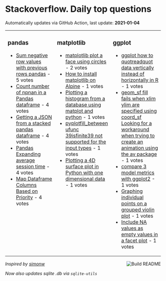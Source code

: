 # Stackoverflow. Daily top questions 

Automatically updates via GitHub Action, last update: **<!-- date starts -->2021-01-04<!-- date ends -->**


<table><tr><td valign="top" width="33%">

### pandas
<!-- pandas starts -->
* [Sum negative row values with previous rows pandas](https://stackoverflow.com/questions/65559556/sum-negative-row-values-with-previous-rows-pandas) - 5 votes
* [Count number of npnan in a Pandas dataframe](https://stackoverflow.com/questions/65559423/count-number-of-np-nan-in-a-pandas-dataframe) - 4 votes
* [Getting a JSON from a stacked pandas dataframe](https://stackoverflow.com/questions/65567419/getting-a-json-from-a-stacked-pandas-dataframe) - 4 votes
* [Pandas  Expanding average session time](https://stackoverflow.com/questions/65561016/pandas-expanding-average-session-time) - 4 votes
* [Map Dataframe Columns Based on Priority](https://stackoverflow.com/questions/65564368/map-dataframe-columns-based-on-priority) - 4 votes
<!-- pandas ends -->
</td><td valign="top" width="34%">


### matplotlib
<!-- matplotlib starts -->
* [matplotlib plot a face using circles](https://stackoverflow.com/questions/65568710/matplotlib-plot-a-face-using-circles) - 2 votes
* [How to install matplotlib on Alpine](https://stackoverflow.com/questions/65569248/how-to-install-matplotlib-on-alpine) - 1 votes
* [Plotting a histogram from a database using matplot and python](https://stackoverflow.com/questions/65568921/plotting-a-histogram-from-a-database-using-matplot-and-python) - 1 votes
* [pyplotfill_between ufunc 39isfinite39 not supported for the input types](https://stackoverflow.com/questions/65567288/pyplot-fill-between-ufunc-isfinite-not-supported-for-the-input-types) - 1 votes
* [Plotting a 4D surface plot in Python with one dimensional data](https://stackoverflow.com/questions/65559915/plotting-a-4d-surface-plot-in-python-with-one-dimensional-data) - 1 votes
<!-- matplotlib ends -->
</td><td valign="top" width="34%">


### ggplot
<!-- ggplot2 starts -->
* [ggplot how to quotreadquot data vertically instead of horizontally in R](https://stackoverflow.com/questions/65561469/ggplot-how-to-read-data-vertically-instead-of-horizontally-in-r) - 1 votes
* [geom_sf fill fails when xlim ylim are specified using coord_sf Looking for a workaround when trying to create an animation using the av package](https://stackoverflow.com/questions/65565070/geom-sf-fill-fails-when-xlim-ylim-are-specified-using-coord-sf-looking-for-a-w) - 1 votes
* [compare 3 model metrics with ggplot2](https://stackoverflow.com/questions/65566673/compare-3-model-metrics-with-ggplot2) - 1 votes
* [Graphing individual points on a grouped violin plot](https://stackoverflow.com/questions/65567792/graphing-individual-points-on-a-grouped-violin-plot) - 1 votes
* [Include NA values as empty values in a facet plot](https://stackoverflow.com/questions/65560293/include-na-values-as-empty-values-in-a-facet-plot) - 1 votes
<!-- ggplot2 ends -->
</td></tr></table>

<a href="https://github.com/hp0404/hp0404/actions"><img src="https://github.com/hp0404/hp0404/workflows/Build%20README/badge.svg" align="right" alt="Build README"></a> <p>*Inspired by  [simonw](https://github.com/simonw/simonw)*</p> <p> *Now also updates sqlite .db via `sqlite-utils`* </p>
